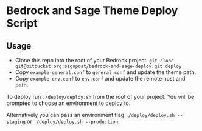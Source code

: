 # Bedrock and Sage Theme Deploy Script

## Usage

* Clone this repo into the root of your Bedrock project. `git clone git@bitbucket.org:signpost/bedrock-and-sage-deploy.git deploy`
* Copy `example-general.conf` to `general.conf` and update the theme path.
* Copy `example-env.conf` to `env.conf` and update the remote host and path.

To deploy run `./deploy/deploy.sh` from the root of your project. You will be prompted to choose an environment to deploy to.

Alternatively you can pass an environment flag `./deploy/deploy.sh --staging` or `./deploy/deploy.sh --production`.
